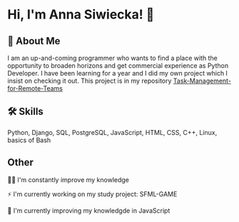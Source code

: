 # Hi, I'm Anna Siwiecka! 👋


## 🚀 About Me
I am an up-and-coming programmer who wants to find a place with the opportunity to broaden horizons and
get commercial experience as Python Developer. I have been learning for a year and I did my own project which I insist on checking it out. This project is in my repository [Task-Management-for-Remote-Teams](https://github.com/annasiwiecka/Task-Management-for-Remote-Teams)

## 🛠 Skills
Python, Django, SQL, PostgreSQL, JavaScript, HTML, CSS, C++, Linux, basics of Bash


## Other 

👩‍💻 I'm constantly improve my knowledge

⚡️ I'm currently working on my study project: SFML-GAME

🧠 I'm currently improving my knowledgde in JavaScript


